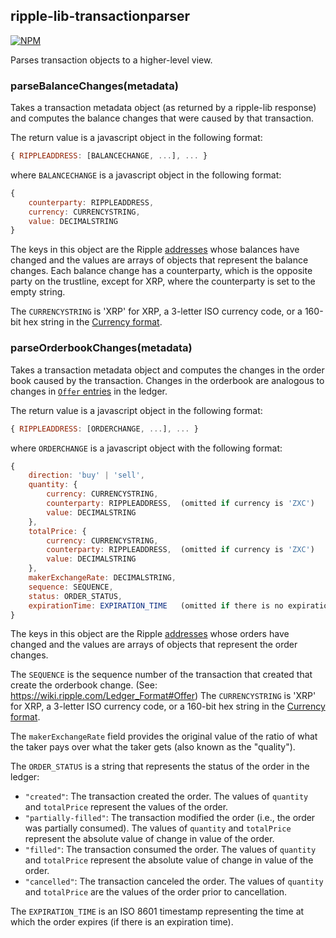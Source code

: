 
ripple-lib-transactionparser
----------------------------

[![NPM](https://nodei.co/npm/ripple-lib-transactionparser.png)](https://www.npmjs.org/package/ripple-lib-transactionparser)

Parses transaction objects to a higher-level view.

### parseBalanceChanges(metadata)

Takes a transaction metadata object (as returned by a ripple-lib response) and computes the balance changes that were caused by that transaction.

The return value is a javascript object in the following format:

```javascript
{ RIPPLEADDRESS: [BALANCECHANGE, ...], ... }
```

where `BALANCECHANGE` is a javascript object in the following format:

```javascript
{
    counterparty: RIPPLEADDRESS,
    currency: CURRENCYSTRING,
    value: DECIMALSTRING
}
```

The keys in this object are the Ripple [addresses](https://wiki.ripple.com/Accounts) whose balances have changed and the values are arrays of objects that represent the balance changes. Each balance change has a counterparty, which is the opposite party on the trustline, except for XRP, where the counterparty is set to the empty string.

The `CURRENCYSTRING` is 'XRP' for XRP, a 3-letter ISO currency code, or a 160-bit hex string in the [Currency format](https://wiki.ripple.com/Currency_format).


### parseOrderbookChanges(metadata)

Takes a transaction metadata object and computes the changes in the order book caused by the transaction. Changes in the orderbook are analogous to changes in [`Offer` entries](https://wiki.ripple.com/Ledger_Format#Offer) in the ledger.


The return value is a javascript object in the following format:

```javascript
{ RIPPLEADDRESS: [ORDERCHANGE, ...], ... }
```

where `ORDERCHANGE` is a javascript object with the following format:

```javascript
{
    direction: 'buy' | 'sell',
    quantity: {
        currency: CURRENCYSTRING,
        counterparty: RIPPLEADDRESS,  (omitted if currency is 'ZXC')
        value: DECIMALSTRING
    },
    totalPrice: {
        currency: CURRENCYSTRING,
        counterparty: RIPPLEADDRESS,  (omitted if currency is 'ZXC')
        value: DECIMALSTRING
    },
    makerExchangeRate: DECIMALSTRING,
    sequence: SEQUENCE,
    status: ORDER_STATUS,
    expirationTime: EXPIRATION_TIME   (omitted if there is no expiration time)
}
```


The keys in this object are the Ripple [addresses](https://wiki.ripple.com/Accounts) whose orders have changed and the values are arrays of objects that represent the order changes.

The `SEQUENCE` is the sequence number of the transaction that created that create the orderbook change. (See: https://wiki.ripple.com/Ledger_Format#Offer)
The `CURRENCYSTRING` is 'XRP' for XRP, a 3-letter ISO currency code, or a 160-bit hex string in the [Currency format](https://wiki.ripple.com/Currency_format).

The `makerExchangeRate` field provides the original value of the ratio of what the taker pays over what the taker gets (also known as the "quality").

The `ORDER_STATUS` is a string that represents the status of the order in the ledger:

*   `"created"`: The transaction created the order. The values of `quantity` and `totalPrice` represent the values of the order.
*   `"partially-filled"`: The transaction modified the order (i.e., the order was partially consumed). The values of `quantity` and `totalPrice` represent the absolute value of change in value of the order.
*   `"filled"`: The transaction consumed the order. The values of `quantity` and `totalPrice` represent the absolute value of change in value of the order.
*   `"cancelled"`: The transaction canceled the order. The values of `quantity` and `totalPrice` are the values of the order prior to cancellation.

The `EXPIRATION_TIME` is an ISO 8601 timestamp representing the time at which the order expires (if there is an expiration time).

